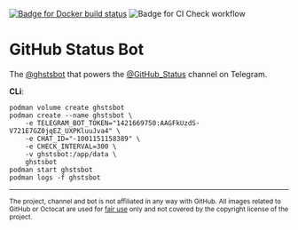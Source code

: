 [![Badge for Docker build status](https://img.shields.io/docker/cloud/build/gowe/ghstsbot)](https://hub.docker.com/repository/docker/gowe/ghstsbot)
![Badge for CI Check workflow](https://github.com/Gowee/github-status-bot/workflows/CI%20Check/badge.svg)
# GitHub Status Bot
The [@ghstsbot](https://t.me/ghstsbot) that powers the [@GitHub_Status](https://t.me/GitHub_Status) channel on Telegram.
<!-- potential-octo-memory-->

**CLi**:
```shell
podman volume create ghstsbot
podman create --name ghstsbot \
    -e TELEGRAM_BOT_TOKEN="1421669750:AAGFkUzdS-V721E7GZ0jqEZ_UXPKluuJva4" \
    -e CHAT_ID="-1001151158389" \
    -e CHECK_INTERVAL=300 \
    -v ghstsbot:/app/data \
    ghstsbot
podman start ghstsbot
podman logs -f ghstsbot
```

----
<sub>The project, channel and bot is not affiliated in any way with GitHub. All images related to GitHub or Octocat are used for [fair use](https://en.wikipedia.org/wiki/Fair_use) only and not covered by the copyright license of the project.</sub>
